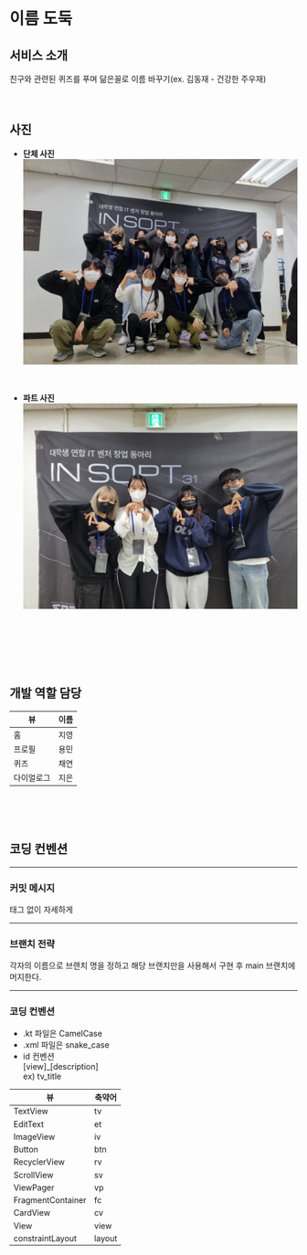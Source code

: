 # 이름 도둑

## 서비스 소개
친구와 관련된 퀴즈를 푸며 닮은꼴로 이름 바꾸기(ex. 김동재 - 건강한 주우재)
<br/>
<br/>
<br/>

## 사진

* __단체 사진__
  ![](KakaoTalk_20221120_001403007_01.jpg)

<br/>

* __파트 사진__
  ![](KakaoTalk_20221120_001306789_04.jpg)
  <br/>
  <br/>
  <br/>

<br/>
<br/>
<br/>

## 개발 역할 담당

|뷰| 이름 |
|---|----|
|홈| 지영 |
|프로필|용민|
|퀴즈|채연|
|다이얼로그|지은|

<br/>
<br/>
<br/>

## 코딩 컨벤션

_ _ _

### 커밋 메시지 <br/>

태그 없이 자세하게 <br/>
_ _ _

### 브랜치 전략 <br/>

각자의 이름으로 브랜치 명을 정하고 해당 브랜치만을 사용해서 구현 후 main 브랜치에 머지한다. <br/>
_ _ _

### 코딩 컨벤션

* .kt 파일은 CamelCase
* .xml 파일은 snake_case
* id 컨벤션<br/>
  [view]_[description] <br/>
  ex) tv_title

| 뷰                 |축약어|
|-------------------|---|
| TextView          |tv|
| EditText          |et|
| ImageView         |iv|
| Button            |btn|
| RecyclerView      |rv|
| ScrollView        |sv|
| ViewPager         |vp|
| FragmentContainer |fc|
| CardView          |cv|
| View              |view|
| constraintLayout  |layout|




